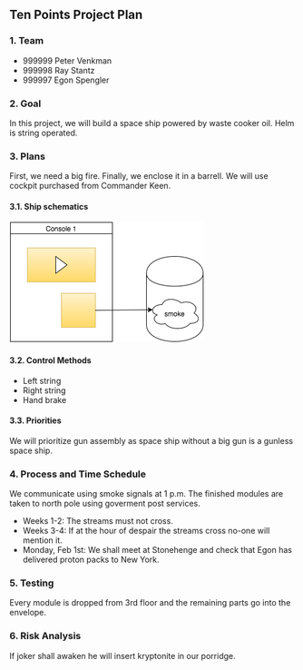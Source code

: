 Ten Points Project Plan
-----------------------

### 1. Team

* 999999 Peter Venkman
* 999998 Ray Stantz
* 999997 Egon Spengler


### 2. Goal

In this project, we will build a space ship powered by waste
cooker oil. Helm is string operated.


### 3. Plans

First, we need a big fire. Finally, we enclose it in a barrell.
We will use cockpit purchased from Commander Keen.

#### 3.1. Ship schematics

![schematics](doc/schematics.png)

#### 3.2. Control Methods

* Left string
* Right string
* Hand brake

#### 3.3. Priorities

We will prioritize gun assembly as space ship without a big
gun is a gunless space ship.


### 4. Process and Time Schedule

We communicate using smoke signals at 1 p.m. The finished
modules are taken to north pole using goverment post services.

* Weeks 1-2: The streams must not cross.
* Weeks 3-4: If at the hour of despair the streams cross
	no-one will mention it.
* Monday, Feb 1st: We shall meet at Stonehenge and check that
	Egon has delivered proton packs to New York.


### 5. Testing

Every module is dropped from 3rd floor and the remaining parts
go into the envelope.


### 6. Risk Analysis

If joker shall awaken he will insert kryptonite in our porridge.
